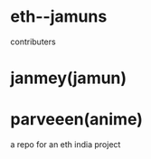 # eth--jamuns
contributers 
<h1>janmey(jamun)</h1><h1>parveeen(anime)</h1>
a repo for an eth india project

